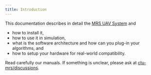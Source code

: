 ```yaml
---
title: Introduction
---
```


This documentation describes in detail the [MRS UAV System](https://github.com/ctu-mrs/mrs_uav_system) and
- how to install it,
- how to use it in simulation,
- what is the software architecture and how can you plug-in your algorithms, and
- how to setup your hardware for real-world compatibility.

Read carefully our manuals. If something is unclear, please ask at [ctu-mrs/discussions](https://github.com/orgs/ctu-mrs/discussions).
